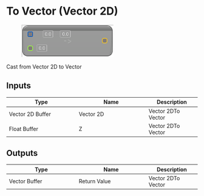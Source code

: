 # To Vector (Vector 2D)

<div align="left" data-full-width="false">

<figure><img src="To_Vector_(Vector_2D).png" alt=""><figcaption></figcaption></figure>

</div>

Cast from Vector 2D to Vector

## Inputs

<table>
<thead><tr><th width="170">Type</th><th width="170">Name</th><th>Description</th></tr></thead>
<tbody>
<tr><td>Vector 2D Buffer</td><td>Vector 2D</td><td>Vector 2DTo Vector</td></tr>
<tr><td>Float Buffer</td><td>Z</td><td>Vector 2DTo Vector</td></tr>
</tbody>
</table>

## Outputs

<table>
<thead><tr><th width="170">Type</th><th width="170">Name</th><th>Description</th></tr></thead>
<tbody>
<tr><td>Vector Buffer</td><td>Return Value</td><td>Vector 2DTo Vector</td></tr>
</tbody>
</table>